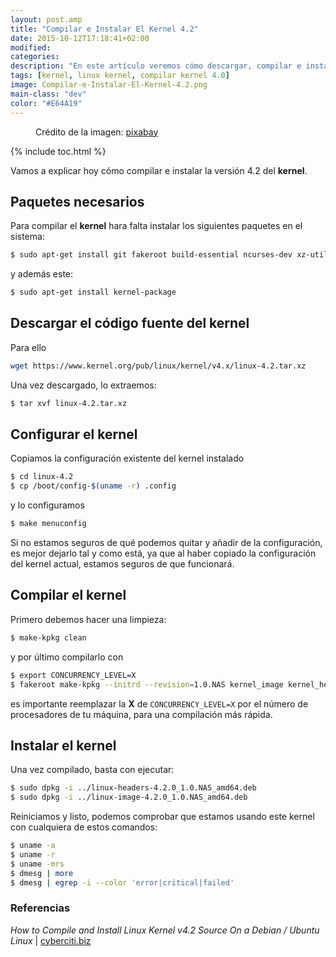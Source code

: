 ```yaml
---
layout: post.amp
title: "Compilar e Instalar El Kernel 4.2"
date: 2015-10-12T17:18:41+02:00
modified:
categories:
description: "En este artículo veremos cómo descargar, compilar e instalar el kernel 4.2 de linux"
tags: [kernel, linux kernel, compilar kernel 4.0]
image: Compilar-e-Instalar-El-Kernel-4.2.png
main-class: "dev"
color: "#E64A19"
---
```


<figure>
<a href="/assets/img/Compilar-e-Instalar-El-Kernel-4.2.png"><amp-img on="tap:lightbox1" role="button" tabindex="0" layout="responsive" src="/assets/img/Compilar-e-Instalar-El-Kernel-4.2.png" title="{{ page.title }}" alt="{{ page.title }}" width="640px" height="320px" /></a>
<span class="image-credit">Crédito de la imagen: <a href="https://pixabay.com/en/linux-logo-penguin-tux-text-151619/" target="_blank" title="">pixabay</a></span><br />
</figure>

{% include toc.html %}

Vamos a explicar hoy cómo compilar e instalar la versión 4.2 del __kernel__.

## Paquetes necesarios

Para compilar el __kernel__ hara falta instalar los siguientes paquetes en el sistema:

```bash
$ sudo apt-get install git fakeroot build-essential ncurses-dev xz-utils

```

<!--ad-->

y además este:

```bash
$ sudo apt-get install kernel-package

```

## Descargar el código fuente del kernel

Para ello

```bash
wget https://www.kernel.org/pub/linux/kernel/v4.x/linux-4.2.tar.xz

```

Una vez descargado, lo extraemos:

```bash
$ tar xvf linux-4.2.tar.xz

```

## Configurar el kernel

Copiamos la configuración existente del kernel instalado

```bash
$ cd linux-4.2
$ cp /boot/config-$(uname -r) .config

```

y lo configuramos

```bash
$ make menuconfig

```

Si no estamos seguros de qué podemos quitar y añadir de la configuración, es mejor dejarlo tal y como está, ya que al haber copiado la configuración del kernel actual, estamos seguros de que funcionará.

## Compilar el kernel

Primero debemos hacer una limpieza:

```bash
$ make-kpkg clean

```

y por último compilarlo con

```bash
$ export CONCURRENCY_LEVEL=X
$ fakeroot make-kpkg --initrd --revision=1.0.NAS kernel_image kernel_headers

```

es importante reemplazar la __X__ de `CONCURRENCY_LEVEL=X` por el número de procesadores de tu máquina, para una compilación más rápida.

## Instalar el kernel

Una vez compilado, basta con ejecutar:

```bash
$ sudo dpkg -i ../linux-headers-4.2.0_1.0.NAS_amd64.deb
$ sudo dpkg -i ../linux-image-4.2.0_1.0.NAS_amd64.deb

```

Reiniciamos y listo, podemos comprobar que estamos usando este kernel con cualquiera de estos comandos:

```bash
$ uname -a
$ uname -r
$ uname -mrs
$ dmesg | more
$ dmesg | egrep -i --color 'error|critical|failed'

```

### Referencias

_How to Compile and Install Linux Kernel v4.2 Source On a Debian / Ubuntu Linux_ | [cyberciti.biz](http://www.cyberciti.biz/faq/debian-ubuntu-building-installing-a-custom-linux-kernel/ "How to Compile and Install Linux Kernel v4.2 Source On a Debian / Ubuntu Linux")
